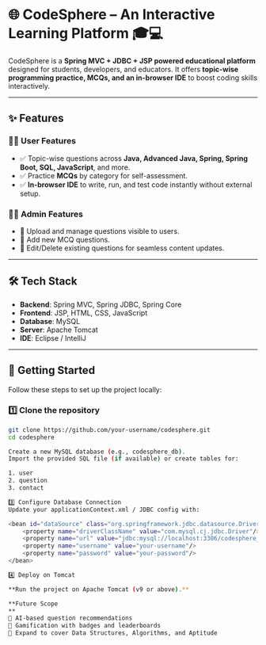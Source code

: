 # 🌐 CodeSphere – An Interactive Learning Platform 🎓💻  

CodeSphere is a **Spring MVC + JDBC + JSP powered educational platform** designed for students, developers, and educators. It offers **topic-wise programming practice, MCQs, and an in-browser IDE** to boost coding skills interactively.  

---

## ✨ Features  

### 👨‍🎓 User Features  
- ✅ Topic-wise questions across **Java, Advanced Java, Spring, Spring Boot, SQL, JavaScript**, and more.  
- ✅ Practice **MCQs** by category for self-assessment.  
- ✅ **In-browser IDE** to write, run, and test code instantly without external setup.  

### 👨‍💻 Admin Features  
- 🔧 Upload and manage questions visible to users.  
- 🔧 Add new MCQ questions.  
- 🔧 Edit/Delete existing questions for seamless content updates.  

---

## 🛠️ Tech Stack  

- **Backend**: Spring MVC, Spring JDBC, Spring Core  
- **Frontend**: JSP, HTML, CSS, JavaScript  
- **Database**: MySQL  
- **Server**: Apache Tomcat  
- **IDE**: Eclipse / IntelliJ  

---

## 🚀 Getting Started  

Follow these steps to set up the project locally:  

### 1️⃣ Clone the repository  
```bash
git clone https://github.com/your-username/codesphere.git
cd codesphere

Create a new MySQL database (e.g., codesphere_db).
Import the provided SQL file (if available) or create tables for:

1. user
2. question
3. contact

3️⃣ Configure Database Connection
Update your applicationContext.xml / JDBC config with:

<bean id="dataSource" class="org.springframework.jdbc.datasource.DriverManagerDataSource">
    <property name="driverClassName" value="com.mysql.cj.jdbc.Driver"/>
    <property name="url" value="jdbc:mysql://localhost:3306/codesphere_db"/>
    <property name="username" value="your-username"/>
    <property name="password" value="your-password"/>
</bean>

4️⃣ Deploy on Tomcat

**Run the project on Apache Tomcat (v9 or above).**

**Future Scope
**
🔮 AI-based question recommendations
🔮 Gamification with badges and leaderboards
🔮 Expand to cover Data Structures, Algorithms, and Aptitude

